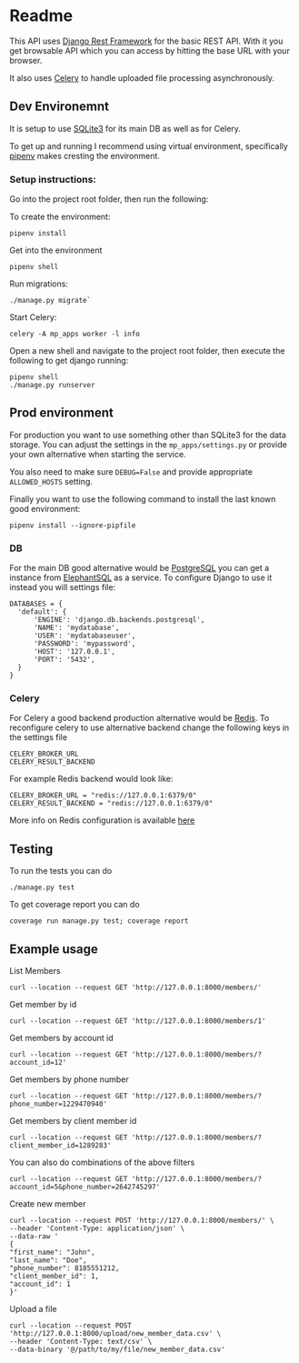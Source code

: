 # Readme

This API uses [Django Rest Framework](https://www.django-rest-framework.org/) for the basic REST API. With it you get browsable API which you can access by hitting the base URL with your browser.

It also uses [Celery](https://docs.celeryproject.org/en/stable/) to handle uploaded file processing asynchronously.

## Dev Environemnt

It is setup to use [SQLite3](https://www.sqlite.org/) for its main DB as well as for Celery.

To get up and running I recommend using virtual environment, specifically [pipenv](https://pypi.org/project/pipenv/) makes cresting the environment.

### Setup instructions:
Go into the project root folder, then run the following:

To create the environment:

    pipenv install

Get into the environment

    pipenv shell

Run migrations:

    ./manage.py migrate`


Start Celery:

    celery -A mp_apps worker -l info

Open a new shell and navigate to the project root folder, then execute the following to get django running:

    pipenv shell
    ./manage.py runserver

## Prod environment

For production you want to use something other than SQLite3 for the data storage. You can adjust the settings in the `mp_apps/settings.py` or provide your own alternative when starting the service.

You also need to make sure `DEBUG=False` and provide appropriate `ALLOWED_HOSTS` setting.

Finally you want to use the following command to install the last known good environment:

    pipenv install --ignore-pipfile

### DB
For the main DB good alternative would be [PostgreSQL](https://www.postgresql.org/) you can get a instance from [ElephantSQL](https://www.elephantsql.com/) as a service. To configure Django to use it instead you will settings file:

    DATABASES = {
      'default': {
          'ENGINE': 'django.db.backends.postgresql',
          'NAME': 'mydatabase',
          'USER': 'mydatabaseuser',
          'PASSWORD': 'mypassword',
          'HOST': '127.0.0.1',
          'PORT': '5432',
      }
    }

### Celery
For Celery a good backend production alternative would be [Redis](https://redis.io/). To reconfigure celery to use alternative backend change the following keys in the settings file

    CELERY_BROKER_URL
    CELERY_RESULT_BACKEND

For example Redis backend would look like:

    CELERY_BROKER_URL = "redis://127.0.0.1:6379/0"
    CELERY_RESULT_BACKEND = "redis://127.0.0.1:6379/0"

More info on Redis configuration is available [here](https://docs.celeryproject.org/en/3.1/configuration.html#conf-redis-result-backend)

## Testing

To run the tests you can do

    ./manage.py test

To get coverage report you can do

    coverage run manage.py test; coverage report

## Example usage

List Members

    curl --location --request GET 'http://127.0.0.1:8000/members/'

Get member by id

    curl --location --request GET 'http://127.0.0.1:8000/members/1'

Get members by account id

    curl --location --request GET 'http://127.0.0.1:8000/members/?account_id=12'

Get members by phone number

    curl --location --request GET 'http://127.0.0.1:8000/members/?phone_number=1229470940'

Get members by client member id

    curl --location --request GET 'http://127.0.0.1:8000/members/?client_member_id=1289283'

You can also do combinations of the above filters

    curl --location --request GET 'http://127.0.0.1:8000/members/?account_id=5&phone_number=2642745297'

Create new member

    curl --location --request POST 'http://127.0.0.1:8000/members/' \
    --header 'Content-Type: application/json' \
    --data-raw '
    {
    "first_name": "John",
    "last_name": "Doe",
    "phone_number": 8185551212,
    "client_member_id": 1,
    "account_id": 1
    }'

Upload a file

    curl --location --request POST 'http://127.0.0.1:8000/upload/new_member_data.csv' \
    --header 'Content-Type: text/csv' \
    --data-binary '@/path/to/my/file/new_member_data.csv'
